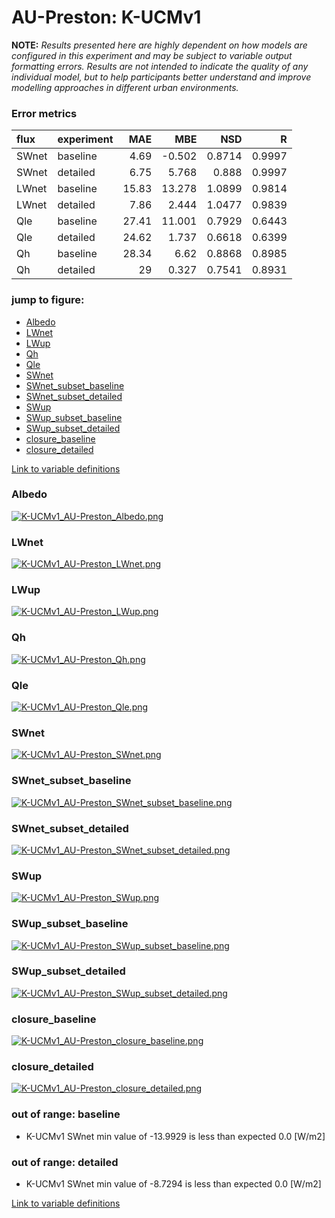 # AU-Preston: K-UCMv1

**NOTE:** *Results presented here are highly dependent on how models are configured in this experiment and may be subject to variable output formatting errors. Results are not intended to indicate the quality of any individual model, but to help participants better understand and improve modelling approaches in different urban environments.*

### Error metrics

| flux   | experiment   |   MAE |    MBE |    NSD |      R |
|:-------|:-------------|------:|-------:|-------:|-------:|
| SWnet  | baseline     |  4.69 | -0.502 | 0.8714 | 0.9997 |
| SWnet  | detailed     |  6.75 |  5.768 | 0.888  | 0.9997 |
| LWnet  | baseline     | 15.83 | 13.278 | 1.0899 | 0.9814 |
| LWnet  | detailed     |  7.86 |  2.444 | 1.0477 | 0.9839 |
| Qle    | baseline     | 27.41 | 11.001 | 0.7929 | 0.6443 |
| Qle    | detailed     | 24.62 |  1.737 | 0.6618 | 0.6399 |
| Qh     | baseline     | 28.34 |  6.62  | 0.8868 | 0.8985 |
| Qh     | detailed     | 29    |  0.327 | 0.7541 | 0.8931 |

### jump to figure:
 - [Albedo](#albedo)
 - [LWnet](#lwnet)
 - [LWup](#lwup)
 - [Qh](#qh)
 - [Qle](#qle)
 - [SWnet](#swnet)
 - [SWnet_subset_baseline](#swnet_subset_baseline)
 - [SWnet_subset_detailed](#swnet_subset_detailed)
 - [SWup](#swup)
 - [SWup_subset_baseline](#swup_subset_baseline)
 - [SWup_subset_detailed](#swup_subset_detailed)
 - [closure_baseline](#closure_baseline)
 - [closure_detailed](#closure_detailed)

[Link to variable definitions](variable_definitions.md)

### <a name="albedo"></a>Albedo
[![K-UCMv1_AU-Preston_Albedo.png](K-UCMv1_AU-Preston_Albedo.png)](K-UCMv1_AU-Preston_Albedo.png)

### <a name="lwnet"></a>LWnet
[![K-UCMv1_AU-Preston_LWnet.png](K-UCMv1_AU-Preston_LWnet.png)](K-UCMv1_AU-Preston_LWnet.png)

### <a name="lwup"></a>LWup
[![K-UCMv1_AU-Preston_LWup.png](K-UCMv1_AU-Preston_LWup.png)](K-UCMv1_AU-Preston_LWup.png)

### <a name="qh"></a>Qh
[![K-UCMv1_AU-Preston_Qh.png](K-UCMv1_AU-Preston_Qh.png)](K-UCMv1_AU-Preston_Qh.png)

### <a name="qle"></a>Qle
[![K-UCMv1_AU-Preston_Qle.png](K-UCMv1_AU-Preston_Qle.png)](K-UCMv1_AU-Preston_Qle.png)

### <a name="swnet"></a>SWnet
[![K-UCMv1_AU-Preston_SWnet.png](K-UCMv1_AU-Preston_SWnet.png)](K-UCMv1_AU-Preston_SWnet.png)

### <a name="swnet_subset_baseline"></a>SWnet_subset_baseline
[![K-UCMv1_AU-Preston_SWnet_subset_baseline.png](K-UCMv1_AU-Preston_SWnet_subset_baseline.png)](K-UCMv1_AU-Preston_SWnet_subset_baseline.png)

### <a name="swnet_subset_detailed"></a>SWnet_subset_detailed
[![K-UCMv1_AU-Preston_SWnet_subset_detailed.png](K-UCMv1_AU-Preston_SWnet_subset_detailed.png)](K-UCMv1_AU-Preston_SWnet_subset_detailed.png)

### <a name="swup"></a>SWup
[![K-UCMv1_AU-Preston_SWup.png](K-UCMv1_AU-Preston_SWup.png)](K-UCMv1_AU-Preston_SWup.png)

### <a name="swup_subset_baseline"></a>SWup_subset_baseline
[![K-UCMv1_AU-Preston_SWup_subset_baseline.png](K-UCMv1_AU-Preston_SWup_subset_baseline.png)](K-UCMv1_AU-Preston_SWup_subset_baseline.png)

### <a name="swup_subset_detailed"></a>SWup_subset_detailed
[![K-UCMv1_AU-Preston_SWup_subset_detailed.png](K-UCMv1_AU-Preston_SWup_subset_detailed.png)](K-UCMv1_AU-Preston_SWup_subset_detailed.png)

### <a name="closure_baseline"></a>closure_baseline
[![K-UCMv1_AU-Preston_closure_baseline.png](K-UCMv1_AU-Preston_closure_baseline.png)](K-UCMv1_AU-Preston_closure_baseline.png)

### <a name="closure_detailed"></a>closure_detailed
[![K-UCMv1_AU-Preston_closure_detailed.png](K-UCMv1_AU-Preston_closure_detailed.png)](K-UCMv1_AU-Preston_closure_detailed.png)

### out of range: baseline

 - K-UCMv1 SWnet min value of -13.9929 is less than expected 0.0 [W/m2]

### out of range: detailed

 - K-UCMv1 SWnet min value of -8.7294 is less than expected 0.0 [W/m2]


[Link to variable definitions](variable_definitions.md)

